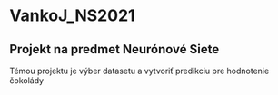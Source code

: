 # VankoJ_NS2021
## Projekt na predmet Neurónové Siete
Témou projektu je výber datasetu a vytvoriť predikciu pre hodnotenie čokolády
